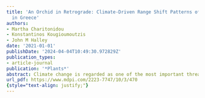 ```yaml
---
title: 'An Orchid in Retrograde: Climate-Driven Range Shift Patterns of Ophrys helenae
  in Greece'
authors:
- Martha Charitonidou
- Konstantinos Kougioumoutzis
- John M Halley
date: '2021-01-01'
publishDate: '2024-04-04T10:49:30.972829Z'
publication_types:
- article-journal
publication: '*Plants*'
abstract: Climate change is regarded as one of the most important threats to plants. Already species around the globe are showing considerable latitudinal and altitudinal shifts. Helen’s bee orchid (**Ophrys helenae**), a Balkan endemic with a distribution center in northwestern Greece, is reported to be expanding east and southwards. Since this southeastern movement goes against the usual expectations, we investigated via Species Distribution Modelling, whether this pattern is consistent with projections based on the species’ response to climate change. We predicted the species’ future distribution based on three different climate models in two climate scenarios. We also explored the species’ potential distribution during the Last Interglacial and the Last Glacial Maximum. **O. helenae** is projected to shift mainly southeast and experience considerable area changes. The species is expected to become extinct in the core of its current distribution, but to establish a strong presence in the mid- and high-altitude areas of the Central Peloponnese, a region that could have provided shelter in previous climatic extremes.
url_pdf: https://www.mdpi.com/2223-7747/10/3/470
{style="text-align: justify;"}
---
```

